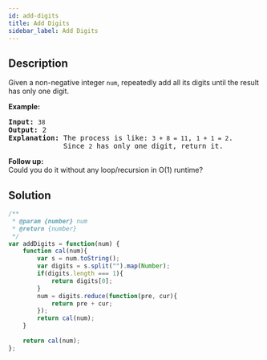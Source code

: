 ```yaml
---
id: add-digits
title: Add Digits
sidebar_label: Add Digits
---
```

## Description
<div class="description">
<p>Given a non-negative integer <code>num</code>, repeatedly add all its digits until the result has only one digit.</p>

<p><strong>Example:</strong></p>

<pre>
<strong>Input:</strong> <code>38</code>
<strong>Output:</strong> 2 
<strong>Explanation: </strong>The process is like: <code>3 + 8 = 11</code>, <code>1 + 1 = 2</code>. 
&nbsp;            Since <code>2</code> has only one digit, return it.
</pre>

<p><b>Follow up:</b><br />
Could you do it without any loop/recursion in O(1) runtime?</p>
</div>

## Solution
```javascript
/**
 * @param {number} num
 * @return {number}
 */
var addDigits = function(num) {
    function cal(num){
        var s = num.toString();
        var digits = s.split("").map(Number);
        if(digits.length === 1){
            return digits[0];
        }
        num = digits.reduce(function(pre, cur){
            return pre + cur;
        });
        return cal(num);
    }
    
    return cal(num);
};
```
